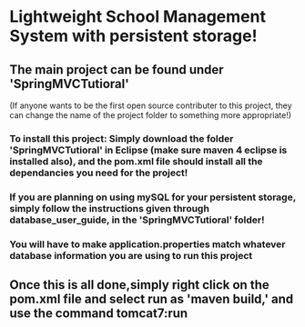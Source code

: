 # Lightweight School Management System with persistent storage!

## The main project can be found under 'SpringMVCTutioral'
(If anyone wants to be the first open source contributer to this project, they can change the name of the project folder to something more appropriate!)

### To install this project:  Simply download the folder 'SpringMVCTutioral' in Eclipse (make sure maven 4 eclipse is installed also), and the pom.xml file should install all the dependancies you need for the project!

### If you are planning on using mySQL for your persistent storage, simply follow the instructions given through database_user_guide, in the 'SpringMVCTutioral' folder!

### You will have to make application.properties match whatever database information you are using to run this project

## Once this is all done,simply right click on the pom.xml file and select run as 'maven build,' and use the command tomcat7:run
